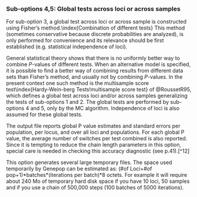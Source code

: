 ### Sub-options 4,5: Global tests across loci or across samples
For sub-option 3, a global test across loci or across sample is constructed using Fisher’s method.\index{Combination of different tests} This method (sometimes conservative because discrete probabilities are analyzed), is only performed for convenience and its relevance should be first established (e.g. statistical independence of loci).

General statistical theory shows that there is no uniformly better way to combine $P$-values of different tests. When an alternative model is specified, it is possible to find a better way of combining results from different data sets than Fisher’s method, and usually not by combining $P$-values. In the present context one such method is the multisample score test\index{Hardy-Wein\-berg Tests!multisample score test} of @RoussetR95, which defines a global test across loci and/or across samples generalizing the tests of sub-options 1 and 2. The global tests are performed by sub-options 4 and 5, only by the MC algorithm. Independence of loci is also assumed for these global tests.

The output file reports global P value estimates and standard errors per population, per locus, and over all loci and populations. For each global P value, the average number of switches per test combined is also reported. Since it is tempting to reduce the chain length parameters in this option, special care is needed in checking this accuracy diagnostic (see p.41).[^12]

This option generates several large temporary files. The space used temporarily by Genepop can be estimated as: (\#of Loci+\#of pop+1)\*batches\*(iterations per batch)\*8 octets. For example it will require about 240 Mo of temporary hard disk space if you have 10 loci, 50 samples and if you use a chain of 500,000 steps (100 batches of 5000 iterations).
